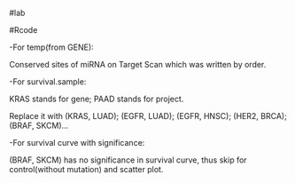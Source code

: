 #lab

#Rcode

-For temp(from GENE): 

Conserved sites of miRNA on Target Scan which was written by order.  

-For survival.sample:

KRAS stands for gene; PAAD stands for project.  
  
Replace it with (KRAS, LUAD); (EGFR, LUAD); (EGFR, HNSC); (HER2, BRCA); (BRAF, SKCM)...

-For survival curve with significance:

(BRAF, SKCM) has no significance in survival curve, thus skip for control(without mutation) and scatter plot.  
